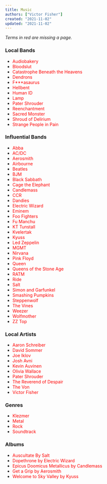 ```yaml
---
title: Music
authors: ["Victor Fisher"]
created: "2021-11-02"
updated: "2021-11-02"
---
```


*Terms in red are  missing a page.*

### Local Bands
* <span style="color: red">Audiobakery</span>
* <span style="color: red">Bloodslut</span>
* <span style="color: red">Catastrophe Beneath the Heavens</span>
* <span style="color: red">Dendrons</span>
* <span style="color: red">F***asaurus</span>
* <span style="color: red">Hellbent</span>
* <span style="color: red">Human ID</span>
* <span style="color: red">Lamp</span>
* <span style="color: red">Pater Shrouder</span>
* <span style="color: red">Reenchantment</span>
* <span style="color: red">Sacred Monster</span>
* <span style="color: red">Shroud of Delirium</span>
* <span style="color: red">Strange People in Pain</span>

### Influential Bands
* <span style="color: red">Abba</span>
* <span style="color: red">AC/DC</span>
* <span style="color: red">Aerosmith</span>
* <span style="color: red">Airbourne</span>
* <span style="color: red">Beatles</span>
* <span style="color: red">BJM</span>
* <span style="color: red">Black Sabbath</span>
* <span style="color: red">Cage the Elephant</span>
* <span style="color: red">Candlemass</span>
* <span style="color: red">CCR</span>
* <span style="color: red">Dandies</span>
* <span style="color: red">Electric Wizard</span>
* <span style="color: red">Eminem</span>
* <span style="color: red">Foo Fighters</span>
* <span style="color: red">Fu Manchu</span>
* <span style="color: red">KT Tunstall</span>
* <span style="color: red">Kvelertak</span>
* <span style="color: red">Kyuss</span>
* <span style="color: red">Led Zeppelin</span>
* <span style="color: red">MGMT</span>
* <span style="color: red">Nirvana</span>
* <span style="color: red">Pink Floyd</span>
* <span style="color: red">Queen</span>
* <span style="color: red">Queens of the Stone Age</span>
* <span style="color: red">RATM</span>
* <span style="color: red">Ride</span>
* <span style="color: red">Salt</span>
* <span style="color: red">Simon and Garfunkel</span>
* <span style="color: red">Smashing Pumpkins</span>
* <span style="color: red">Steppenwolf</span>
* <span style="color: red">The Vines</span>
* <span style="color: red">Weezer</span>
* <span style="color: red">Wolfmother</span>
* <span style="color: red">ZZ Top</span>

### Local Artists
* <span style="color: red">Aaron Schreiber</span>
* <span style="color: red">David Sommer</span>
* <span style="color: red">Joe Iklov</span>
* <span style="color: red">Josh Avni</span>
* <span style="color: red">Kevin Auvinen</span>
* <span style="color: red">Olivia Wallace</span>
* <span style="color: red">Pater Shrouder</span>
* <span style="color: red">The Reverend of Despair</span>
* <span style="color: red">The Von</span>
* <span style="color: red">Victor Fisher</span>

### Genres

* <span style="color: red">Klezmer</span>
* <span style="color: red">Metal</span>
* <span style="color: red">Rock</span>
* <span style="color: red">Soundtrack</span>

### Albums

* <span style="color: red">Auscultate By Salt</span>
* <span style="color: red">Dopethrone by Electric Wizard</span>
* <span style="color: red">Epicus Doomicus Metallicus by Candlemass</span>
* <span style="color: red">Get a Grip by Aerosmith</span>
* <span style="color: red">Welcome to Sky Valley by Kyuss</span>
